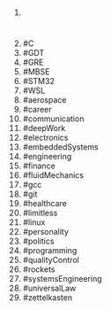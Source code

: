 1. #
1. #C
1. #GDT
1. #GRE
1. #MBSE
1. #STM32
1. #WSL
1. #aerospace
1. #career
1. #communication
1. #deepWork
1. #electronics
1. #embeddedSystems
1. #engineering
1. #finance
1. #fluidMechanics
1. #gcc
1. #git
1. #healthcare
1. #limitless
1. #linux
1. #personality
1. #politics
1. #programming
1. #qualityControl
1. #rockets
1. #systemsEngineering
1. #universalLaw
1. #zettelkasten
